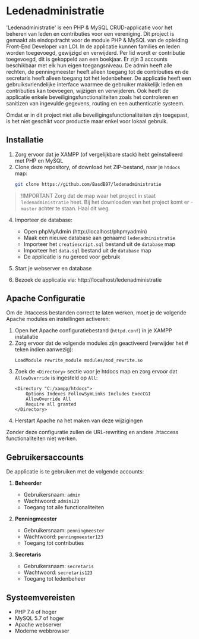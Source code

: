 # Ledenadministratie

'Ledenadministratie' is een PHP & MySQL CRUD-applicatie voor het beheren van leden en contributies voor een vereniging. Dit project is gemaakt als eindopdracht voor de module PHP & MySQL van de opleiding Front-End Developer van LOI. In de applicatie kunnen families en leden worden toegevoegd, gewijzigd en verwijderd. Per lid wordt er contributie toegevoegd, dit is gekoppeld aan een boekjaar.
Er zijn 3 accounts beschikbaar met elk hun eigen toegangsniveau. De admin heeft alle rechten, de penningmeester heeft alleen toegang tot de contributies en de secretaris heeft alleen toegang tot het ledenbeheer.
De applicatie heeft een gebruiksvriendelijke interface waarmee de gebruiker makkelijk leden en contributies kan toevoegen, wijzigen en verwijderen.
Ook heeft de applicatie enkele beveiligingsfunctionaliteiten zoals het controleren en sanitizen van ingevulde gegevens, routing en een authenticatie systeem.

Omdat er in dit project niet alle beveiligingsfunctionaliteiten zijn toegepast, is het niet geschikt voor productie maar enkel voor lokaal gebruik.

## Installatie

1. Zorg ervoor dat je XAMPP (of vergelijkbare stack) hebt geïnstalleerd met PHP en MySQL
2. Clone deze repository, of download het ZIP-bestand, naar je `htdocs` map:
    ```bash
    git clone https://github.com/BasdB97/ledenadministratie
    ```

>!IMPORTANT
> Zorg dat de map waar het project in staat `ledenadministratie` heet. Bij het downloaden van het project komt er `-master` achter te staan. Haal dit weg.

4. Importeer de database:

    - Open phpMyAdmin (http://localhost/phpmyadmin)
    - Maak een nieuwe database aan genaamd `ledenadministratie`
    - Importeer het `creatiescript.sql` bestand uit de `database` map
    - Importeer het `data.sql` bestand uit de `database` map
    - De applicatie is nu gereed voor gebruik

5. Start je webserver en database
6. Bezoek de applicatie via: http://localhost/ledenadministratie

## Apache Configuratie

Om de .htaccess bestanden correct te laten werken, moet je de volgende Apache modules en instellingen activeren:

1. Open het Apache configuratiebestand (`httpd.conf`) in je XAMPP installatie
2. Zorg ervoor dat de volgende modules zijn geactiveerd (verwijder het # teken indien aanwezig):
    ```
    LoadModule rewrite_module modules/mod_rewrite.so
    ```
3. Zoek de `<Directory>` sectie voor je htdocs map en zorg ervoor dat `AllowOverride` is ingesteld op `All`:
    ```
    <Directory "C:/xampp/htdocs">
        Options Indexes FollowSymLinks Includes ExecCGI
        AllowOverride All
        Require all granted
    </Directory>
    ```
4. Herstart Apache na het maken van deze wijzigingen

Zonder deze configuratie zullen de URL-rewriting en andere .htaccess functionaliteiten niet werken.

## Gebruikersaccounts

De applicatie is te gebruiken met de volgende accounts:

1. **Beheerder**

    - Gebruikersnaam: `admin`
    - Wachtwoord: `admin123`
    - Toegang tot alle functionaliteiten

2. **Penningmeester**

    - Gebruikersnaam: `penningmeester`
    - Wachtwoord: `penningmeester123`
    - Toegang tot contributies

3. **Secretaris**
    - Gebruikersnaam: `secretaris`
    - Wachtwoord: `secretaris123`
    - Toegang tot ledenbeheer

## Systeemvereisten

-   PHP 7.4 of hoger
-   MySQL 5.7 of hoger
-   Apache webserver
-   Moderne webbrowser
